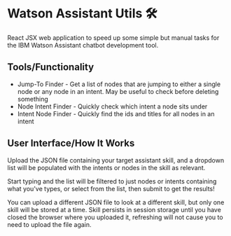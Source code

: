 # Watson Assistant Utils 🛠️
React JSX web application to speed up some simple but manual tasks for the IBM Watson Assistant chatbot development tool.

## Tools/Functionality
* Jump-To Finder - Get a list of nodes that are jumping to either a single node or any node in an intent. May be useful to check before deleting something
* Node Intent Finder - Quickly check which intent a node sits under
* Intent Node Finder - Quickly find the ids and titles for all nodes in an intent

## User Interface/How It Works
Upload the JSON file containing your target assistant skill, and a dropdown list will be populated with the intents or nodes in the skill as relevant. 

Start typing and the list will be filtered to just nodes or intents containing what you've types, or select from the list, then submit to get the results!

You can upload a different JSON file to look at a different skill, but only one skill will be stored at a time. Skill persists in session storage until you have closed the browser where you uploaded it, refreshing will not cause you to need to upload the file again.